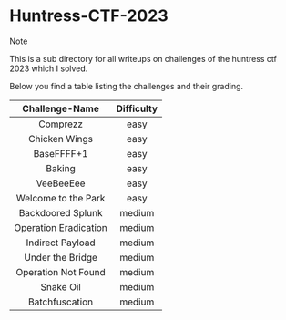 # Huntress-CTF-2023

> [!Note]
> This is a sub directory for all writeups on challenges of the huntress ctf 2023 which I solved.
>
> Below you find a table listing the challenges and their grading.
> 
> | Challenge-Name | Difficulty |
> | :------------: | :--------: |
> | Comprezz | easy |
> | Chicken Wings | easy |
> | BaseFFFF+1 | easy |
> | Baking | easy |
> | VeeBeeEee | easy |
> | Welcome to the Park | easy |
> | Backdoored Splunk | medium |
> | Operation Eradication | medium |
> | Indirect Payload | medium |
> | Under the Bridge | medium |
> | Operation Not Found | medium |
> | Snake Oil | medium |
> | Batchfuscation | medium |
